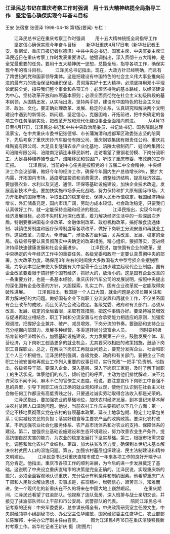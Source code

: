 ### 江泽民总书记在重庆考察工作时强调　用十五大精神统揽全局指导工作　坚定信心确保实现今年奋斗目标
王安  张宿堂  张德泽
1998-04-18
第1版(要闻)
专栏：

　　江泽民总书记在重庆考察工作时强调
　　用十五大精神统揽全局指导工作
　　坚定信心确保实现今年奋斗目标
　　新华社重庆4月17日电（新华社记者王安、张宿堂，重庆日报记者张德泽）中共中央总书记、国家主席、中央军委主席江泽民近日在重庆考察工作时发表重要讲话。他强调指出，深入贯彻十五大精神，是全党最重要的任务。要用十五大精神统一思想，总揽全局，指导各项工作，确保实现今年的奋斗目标。
　　江泽民总书记指出，现在，大政方针已经明确，而且有了跨世纪的党和国家领导集体。这是把建设有中国特色的社会主义伟大事业推向前进的最有力的政治保证和组织保证。贯彻落实好十五大精神，必须坚持用邓小平理论武装全党，指导我们整个事业和各项工作；必须坚持党的基本路线，以经济建设为中心，坚持改革开放和四项基本原则；必须全面贯彻党在社会主义初级阶段的基本纲领，从国情出发，从实际出发，坚持两手抓，建设有中国特色的社会主义经济、政治、文化。要正确处理改革、发展、稳定的关系，认真研究和解决两个文明建设中遇到的新情况、新问题，坚定信心，克服困难，开拓前进，把中央确定的各项工作任务落到实处，把改革开放和现代化建设事业全面推向前进。
　　从4月13日至4月17日，江泽民总书记和中共中央政治局委员、书记处书记、国务院副总理温家宝，在中共重庆市委书记张德邻、市长蒲海清和成都军区政委张志坚的陪同下，先后考察了重庆庆铃汽车股份有限公司、重庆钢铁集团有限责任公司、重庆兆峰陶瓷有限公司、大足县复隆镇农业产业化基地、涪陵太极制药厂、娃哈哈集团公司涪陵有限公司、涪陵南沱镇连丰移民新村，走访看望了重钢老劳模、下岗分流职工，大足县种植养殖专业户，涪陵移民和贫困户，听取了重庆市委、市政府的工作汇报。
　　江泽民说，当前的中心任务是按照党的十五届二中全会精神，中央经济工作会议部署，做好今年的经济工作，确保今年国内生产总值增长8％，要扩大内需，开拓国内市场，适度增加投资和消费需求，调整经济结构，提高经济效益。要加强农业、水利以及交通、通信、环保等基础设施建设，加快企业技术改造，发展高新技术产业。要加快实施市场多元化战略，努力保持和扩大原有国际市场，大力开拓新的国际市场，争取出口的稳定增长，保持人民币币值稳定。我国经济持续增长，外汇储备充足，国内市场广阔，劳动力成本较低，社会政治稳定，只要我们认真做好工作，就一定能保持金融和经济的稳定。
　　江泽民指出，实现今年的经济发展目标，必须不失时机地深化改革，着力解决经济生活中的一些深层次矛盾。特别要推进国有企业改革、金融体制改革、政府机构改革，搞好粮食流通体制、城镇住房制度和医疗保障制度等各项改革，做好下岗职工分流安置和再就业工作。这些改革，力度大，牵涉面广，涉及各方面利益，关系改革、发展、稳定的全局。各级领导要认真贯彻落实中央确定的改革措施，精心组织，狠抓落实，促进经济持续快速健康发展和社会全面进步。
　　江泽民说，加快国有企业的改革，是中央确定的今年经济工作中的重要任务。各级党委和政府一定要认真贯彻中央的部署，加大改革力度，确保用3年左右的时间使大多数国有大中型亏损企业摆脱困境，力争到本世纪末使大多数国有大中型骨干企业初步建立起现代企业制度。国有企业改革要着眼于搞好整个国有经济，抓好大的，放活小的。这是国有企业改革的一条重要方针，也是一条基本经验。重庆庆铃汽车公司的发展说明，按照中央提出的深化国有企业改革的方针，大胆探索，扎实工作，国有企业改革就一定能取得突破性进展。
　　江泽民指出，我国是一个人口大国，就业问题是必须长期关注和着力解决好的大问题。做好国有企业下岗职工分流安置和再就业工作，不仅关系国有企业改革的成败，而且关系社会政治稳定。各级党委、政府和有关部门，必须从改革、发展、稳定的全局着眼，采取有效措施，把这件事情办好。要坚持减员增效与促进再就业相结合，职工下岗和分流安置与社会承受能力相适应的原则，加强宏观调控，把握好企业兼并、破产、减员增效、下岗分流的节奏。要鼓励和支持企业充分挖掘内部潜力，发展多种经营，多渠道转岗分流富余人员。
　　同时要积极培育新的经济增长点，加强基础设施建设，大力发展第三产业，鼓励发展个体、私营经济，为下岗职工创造更多的就业机会，尤其要采取相应的政策措施，鼓励下岗职工自谋职业。总之，在解决下岗职工再就业问题上，要充分发挥企业、社会和职工个人三个积极性。江泽民特别强调，各级党委、政府和有关部门，要把企业下岗职工分流安置和再就业工作列入重要的议事日程，实行党政“一把手”负责制。他指出，各级领导干部，要深入企业、深入基层、深入下岗职工家庭，及时了解下岗职工的生活状况，体察他们的疾苦，倾听他们的呼声，主动为他们排忧解难，决不允许采取不闻不问、麻木不仁的官僚主义态度。他说，要注意宣传下岗职工中自强不息的典型，引导下岗职工树立正确的就业观和择业观，使他们认识到在社会主义社会做任何工作都没有高低贵贱之分，只要通过诚实劳动取得合法收入都是光荣的。
　　江泽民指出，要加强农业的基础地位，加快农村经济发展，到本世纪末基本解决农村贫困人口温饱问题。他说，当前农村工作应主要抓好以下几个方面：第一，坚定不移地贯彻落实党在农村的各项基本政策，延长土地承包期、稳定土地承包关系；切实减轻农民的负担；落实好粮食等主要农产品的收购政策。要深化农村改革，不断加强农业社会化服务体系、农产品市场体系和对农业的支持、保障体系的建设。第二，加强农业基础设施建设和生态环境建设，努力改善农业生产条件，提高抗御自然灾害的能力，为农业的稳定发展打下坚实基础。第三，根据市场需求变化，调整和优化农村产业结构。第四，加大扶贫攻坚力度，确保到本世纪末基本解决农村贫困人口的温饱问题。第五，加强农村基层组织建设、民主法制建设和精神文明建设。
　　江泽民总书记对重庆直辖市成立一年来各项工作的良好开端予以充分肯定。他指出，重庆市各项工作的顺利进展，为今后的进一步发展奠定了基础。这说明了中央设立重庆直辖市的决策是完全正确的。江泽民说，实现重庆新的振兴，必须全面客观地认识重庆，充分估计有利条件和制约因素。他希望重庆广大干部和人民群众解放思想，实事求是，振奋精神，增强信心，艰苦奋斗，知难而进，使一个现代化的新重庆在不久的将来在中国大地上巍然崛起。
　　在重庆期间，江泽民还看望了驻渝部队。他视察了连队营房，深入班排与战士亲切交谈，并接见了驻渝部队师以上干部和市公安局、武警部队的代表。
　　陪同江泽民总书记考察的还有：中央军委委员、总参谋长傅全有，中央政策研究室主任滕文生，中央财经领导小组副秘书长、办公室主任华建敏，国家经贸委主任盛华仁，农业部部长陈耀邦，中央办公厅副主任由喜贵。
　　图为江泽民4月16日在重庆涪陵移民新村考察工作。新华社记者王新庆  摄（附图片）
